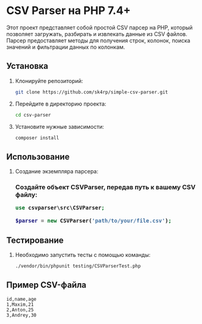# CSV Parser на PHP 7.4+

Этот проект представляет собой простой CSV парсер на PHP, который позволяет загружать, разбирать и извлекать данные из
CSV файлов. Парсер предоставляет методы для получения строк, колонок, поиска значений и фильтрации данных по колонкам.

## Установка

1. Клонируйте репозиторий:
   ```bash
   git clone https://github.com/sk4rp/simple-csv-parser.git

2. Перейдите в директорию проекта:
   ```bash
   cd csv-parser

3. Установите нужные зависимости:
   ```bash
   composer install

## Использование

1. Создание экземпляра парсера:
   <h3>Создайте объект CSVParser, передав путь к вашему CSV файлу:

    ```php
    use csvparser\src\CSVParser;

    $parser = new CSVParser('path/to/your/file.csv');

## Тестирование

1. Необходимо запустить тесты с помощью команды:

   ```bash
   ./vendor/bin/phpunit testing/CSVParserTest.php

## Пример CSV-файла

  ```csv
  id,name,age
  1,Maxim,21
  2,Anton,25
  3,Andrey,30
